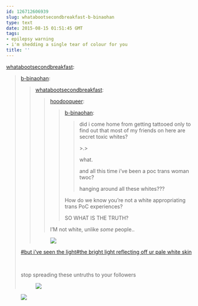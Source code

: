 ```yaml
---
id: 126712606939
slug: whatabootsecondbreakfast-b-binaohan
type: text
date: 2015-08-15 01:51:45 GMT
tags:
- epilepsy warning
- i'm shedding a single tear of colour for you
title: ''
---
```

<p><a class="tumblr_blog" href="http://whatabootsecondbreakfast.tumblr.com/post/126712480979">whatabootsecondbreakfast</a>:</p>
<blockquote>
<p><a class="tumblr_blog" href="http://b-binaohan.tumblr.com/post/126712133459">b-binaohan</a>:</p>
<blockquote>
<p><a class="tumblr_blog" href="http://whatabootsecondbreakfast.tumblr.com/post/126710585194">whatabootsecondbreakfast</a>:</p>
<blockquote>
<p><a class="tumblr_blog" href="http://hoodooqueer.tumblr.com/post/126710487604">hoodooqueer</a>:</p>
<blockquote>
<p><a class="tumblr_blog" href="http://b-binaohan.tumblr.com/post/126710400919">b-binaohan</a>:</p>
<blockquote>
<p>did i come home from getting tattooed only to find out that most of my friends on here are secret toxic whites?</p>
<p>&gt;.&gt;</p>
<p>what.&nbsp;</p>
<p>and all this time i&rsquo;ve been a poc trans woman twoc?&nbsp;</p>
<p>hanging around all these whites???</p>
</blockquote>
<p>How do we know you&rsquo;re not a white appropriating trans PoC experiences?</p>
<p>SO WHAT IS THE TRUTH?</p>
</blockquote>
<p>I&rsquo;M not white, unlike <i>some </i>people..</p>
</blockquote>
<figure class="tmblr-full" data-orig-height="240" data-orig-width="468"><img src="https://38.media.tumblr.com/8813b32560786c25b6a79fd468a50e41/tumblr_inline_nt3osy9usz1rdzs46_500.gif" data-orig-height="240" data-orig-width="468"></figure>
</blockquote>
<p>

<a href="https://tumblr.com/tagged/but-i%27ve-seen-the-light">#but i&rsquo;ve seen the light</a><a href="https://tumblr.com/tagged/the-bright-light-reflecting-off-ur-pale-white-skin">#the bright light reflecting off ur pale white skin</a>

<br></p>
<p>stop spreading these untruths to your followers</p>
<figure class="tmblr-full" data-orig-height="300" data-orig-width="500"><img src="https://31.media.tumblr.com/4ee2a36cd869635e9b15f05212750cbb/tumblr_inline_nt3p2y68TJ1s0v35e_500.gif" data-orig-height="300" data-orig-width="500"></figure>
</blockquote>

<figure class="tmblr-full" data-orig-height="281" data-orig-width="500"><img src="https://31.media.tumblr.com/77aa70336880103c52f86163685af8d3/tumblr_inline_nt3p5rRz691rdzs46_500.gif" data-orig-height="281" data-orig-width="500"></figure>